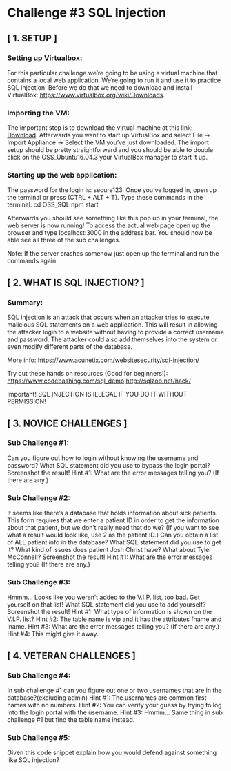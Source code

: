 
# Challenge #3 SQL Injection

## [ 1. SETUP ]

### Setting up Virtualbox:
For this particular challenge we’re going to be using a virtual machine that contains a local web application. We’re going to run it and use it to practice SQL injection! Before we do that we need to download and install VirtualBox: https://www.virtualbox.org/wiki/Downloads.

### Importing the VM: 
The important step is to download the virtual machine at this link: [Download](https://www.dropbox.com/s/u9odw1myr3owqxh/OSS_Ubuntu16.04.3.zip?dl=0). Afterwards you want to start up VirtualBox and select File -> Import Appliance -> Select the VM you’ve just downloaded. The import setup should be pretty straightforward and you should be able to double click on the OSS_Ubuntu16.04.3 your VirtualBox manager to start it up.

### Starting up the web application:
The password for the login is: secure123. Once you’ve logged in, open up the terminal or press (CTRL + ALT + T). Type these commands in the terminal:
cd OSS_SQL
npm start

Afterwards you should see something like this pop up in your terminal, the web server is now running! To access the actual web page open up the browser and type localhost:3000 in the address bar. You should now be able see all three of the sub challenges.

Note: If the server crashes somehow just open up the terminal and run the commands again.


## [ 2. WHAT IS SQL INJECTION? ]

### Summary: 
SQL injection is an attack that occurs when an attacker tries to execute malicious SQL statements on a web application. This will result in allowing the attacker login to a website without having to provide a correct username and password. The attacker could also add themselves into the system or even modify different parts of the database.

More info: https://www.acunetix.com/websitesecurity/sql-injection/

Try out these hands on resources (Good for beginners!): 
https://www.codebashing.com/sql_demo
http://sqlzoo.net/hack/


Important!
SQL INJECTION IS ILLEGAL IF YOU DO IT WITHOUT PERMISSION!

## [ 3. NOVICE CHALLENGES ]

### Sub Challenge #1: 
Can you figure out how to login without knowing the username and password?
What SQL statement did you use to bypass the login portal?
Screenshot the result!
Hint #1: What are the error messages telling you? (If there are any.)

### Sub Challenge #2:
It seems like there’s a database that holds information about sick patients. This form requires that we enter a patient ID in order to get the information about that patient, but we don’t really need that do we? (If you want to see what a result would look like, use 2 as the patient ID.)
Can you obtain a list of ALL patient info in the database?
What SQL statement did you use to get it?
What kind of issues does patient Josh Christ have? What about Tyler McConnell?
Screenshot the result!
Hint #1: What are the error messages telling you? (If there are any.)

### Sub Challenge #3:
Hmmm… Looks like you weren’t added to the V.I.P. list, too bad. 
Get yourself on that list!
What SQL statement did you use to add yourself?
Screenshot the result!
Hint #1: What type of information is shown on the V.I.P. list?
Hint #2: The table name is vip and it has the attributes fname and lname.
Hint #3: What are the error messages telling you? (If there are any.)
Hint #4: This might give it away. 


## [ 4. VETERAN CHALLENGES ]

### Sub Challenge #4:
In sub challenge #1 can you figure out one or two usernames that are in the database?(excluding admin)
Hint #1: The usernames are common first names with no numbers.
Hint #2: You can verify your guess by trying to log into the login portal with the username.
Hint #3: Hmmm…
Same thing in sub challenge #1 but find the table name instead.

### Sub Challenge #5:
Given this code snippet explain how you would defend against something like SQL injection?

